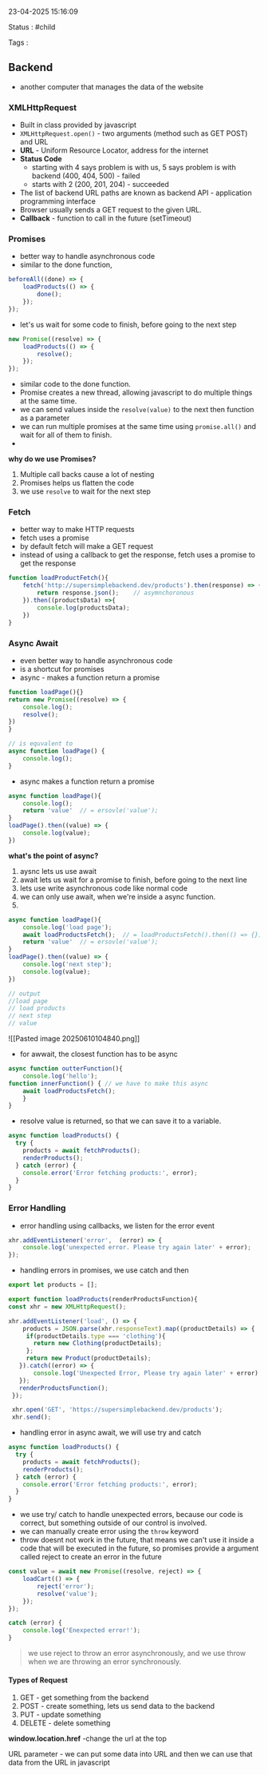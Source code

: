 23-04-2025 15:16:09

Status : #child

Tags : 

## Backend

- another computer that manages the data of the website

### XMLHttpRequest

- Built in class provided by javascript
- `XMLHttpRequest.open()` - two arguments (method such as GET POST) and URL
- **URL** - Uniform Resource Locator, address for the internet
- **Status Code** 
	- starting with 4 says problem is with us, 5 says problem is with backend (400, 404, 500) - failed
	- starts with 2 (200, 201, 204) - succeeded 
- The list of backend URL paths are known as backend API - application programming interface
- Browser usually sends a GET request to the given URL.
- **Callback** - function to call in the future (setTimeout)

### Promises
- better way to handle asynchronous code
- similar to the done function, 

```javascript
beforeAll((done) => {
	loadProducts(() => {
		done();
	});
});
```

- let's us wait for some code to finish, before going to the next step

```javascript
new Promise((resolve) => {
    loadProducts(() => {
        resolve();
    });
});
```

- similar code to the done function.
- Promise creates a new thread, allowing javascript to  do multiple things at the same time.
- we can send values inside the `resolve(value)` to the next then function as a parameter
- we can run multiple promises at the same time using `promise.all()` and wait for all of them to finish.
-   

**why do we use Promises?**
1. Multiple call backs cause a lot of nesting
2. Promises helps us flatten the code
3. we use `resolve` to wait for the next step

### Fetch 

- better way to make HTTP requests
- fetch uses a promise
- by default fetch will make a GET request
- instead of using a callback to get the response, fetch uses a promise to get the response

```javascript
function loadProductFetch(){
	fetch('http://supersimplebackend.dev/products').then(response) => {
		return response.json();    // asymnchoronous
	}).then((productsData) =>{
		console.log(productsData);
	})
}
```

### Async Await

- even better way to handle asynchronous code
- is a shortcut for promises
- async - makes a function return a promise

```javascript
function loadPage(){}
return new Promise((resolve) => {
	console.log();
	resolve();
})
}

// is equvalent to
async function loadPage() {
	console.log();
}
```

- async makes a function return a promise

```javascript
async function loadPage(){
	console.log();
	return 'value'  // = ersovle('value');
}
loadPage().then((value) => {
	console.log(value);
})
```

**what's the point of async?**
1. aysnc lets us use await
2. await lets us wait for a promise to finish, before going to the next line
3. lets use write asynchronous code like normal code
4. we can only use await, when we're inside a async function.
5. 

```javascript
async function loadPage(){
	console.log('load page');
	await loadProductsFetch();  // = loadProductsFetch().then(() => {})
	return 'value'  // = ersovle('value');
}
loadPage().then((value) => {
	console.log('next step');
	console.log(value);
})

// output
//load page
// load products
// next step
// value
```

![[Pasted image 20250610104840.png]]

- for awwait, the closest function has to be async

```javascript
async function outterFunction(){
	console.log('hello');
function innerFunction() { // we have to make this async 
	await loadProductsFetch();
	}
}
```

- resolve value is returned, so that we can save it to a variable.

```javascript
async function loadProducts() {
  try {
    products = await fetchProducts();
    renderProducts();
  } catch (error) {
    console.error('Error fetching products:', error);
  }
}
```

### Error Handling

- error handling using callbacks, we listen for the error event

```javascript
xhr.addEventListener('error',  (error) => {
	console.log('unexpected error. Please try again later' + error);
});
```

- handling errors in promises, we use catch and then

```javascript
export let products = []; 

export function loadProducts(renderProductsFunction){
const xhr = new XMLHttpRequest();

xhr.addEventListener('load', () => {
    products = JSON.parse(xhr.responseText).map((productDetails) => {
     if(productDetails.type === 'clothing'){
       return new Clothing(productDetails);
     };
     return new Product(productDetails);
   }).catch((error) => {
	   console.log('Unexpected Error, Please try again later' + error)
   });
   renderProductsFunction();
 });

 xhr.open('GET', 'https://supersimplebackend.dev/products');
 xhr.send();
```

- handling error in async await, we will use try and catch

```javascript
async function loadProducts() {
  try {
    products = await fetchProducts();
    renderProducts();
  } catch (error) {
    console.error('Error fetching products:', error);
  }
}
```

- we use try/ catch to handle unexpected errors, because our code is correct, but something outside of our control is involved.
- we can manually create error using the `throw` keyword
- throw doesnt not work in the future, that means we can't use it inside a code that will be executed in the future, so promises provide a argument called reject to create an error in the future

```javascript
const value = await new Promise((resolve, reject) => {
	loadCart(() => {
		reject('error');
		resolve('value');
	});
});

catch (error) {
	console.log('Enexpected error!');
}
```

> we use reject to throw an error asynchronously, and we use throw when we are throwing an error synchronously.


#### Types of Request
1. GET - get something from the backend
2. POST - create something, lets us send data to the backend
3. PUT - update something
4. DELETE - delete something

**window.location.href** -change the url at the top

URL parameter - we can put some data into URL and then we can use that data from the URL in javascript



